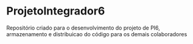 # ProjetoIntegrador6
Repositório criado para o desenvolvimento do projeto de PI6, armazenamento e distribuicao do código para os demais colaboradores
